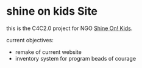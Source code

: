 # shine on kids Site

this is the C4C2.0 project for NGO [Shine On! Kids](http://sokids.org/).

current objectives:
* remake of current website
* inventory system for program beads of courage
